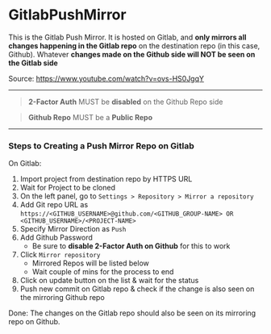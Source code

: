 # GitlabPushMirror

This is the Gitlab Push Mirror. It is hosted on Gitlab, and **only mirrors all changes happening in the Gitlab repo** on the destination repo (in this case, Github). Whatever **changes made on the Github side will NOT be seen on the Gitlab side**

Source:
https://www.youtube.com/watch?v=ovs-HS0JgqY

---

> **2-Factor Auth** MUST be **disabled** on the Github Repo side

> **Github Repo** MUST be a **Public Repo**

---

### Steps to Creating a Push Mirror Repo on Gitlab

On Gitlab:

1. Import project from destination repo by HTTPS URL
2. Wait for Project to be cloned
3. On the left panel, go to `Settings > Repository > Mirror a repository`
4. Add Git repo URL as `https://<GITHUB_USERNAME>@github.com/<GITHUB_GROUP-NAME> OR <GITHUB_USERNAME>/<PROJECT-NAME>`
5. Specify Mirror Direction as `Push`
6. Add Github Password
   - Be sure to **disable 2-Factor Auth on Github** for this to work
7. Click `Mirror repository`
   - Mirrored Repos will be listed below
   - Wait couple of mins for the process to end
8. Click on update button on the list & wait for the status
9. Push new commit on Gitlab repo & check if the change is also seen on the mirroring Github repo

Done: The changes on the Gitlab repo should also be seen on its mirroring repo on Github.
